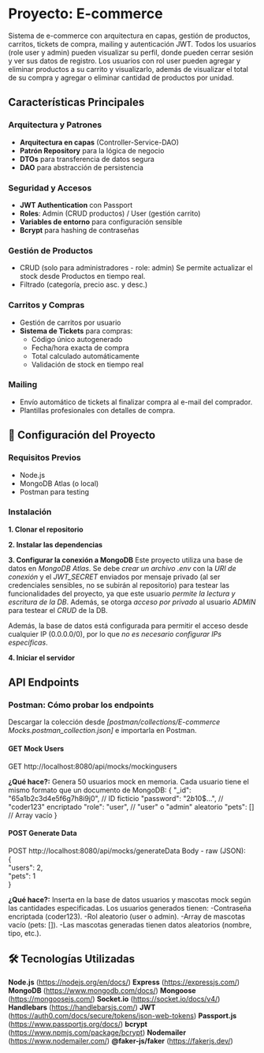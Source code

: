 # Proyecto: E-commerce
Sistema de e-commerce con arquitectura en capas, gestión de productos, carritos, tickets de compra, mailing y autenticación JWT. Todos los usuarios (role user y admin) pueden visualizar su perfil, donde pueden cerrar sesión y ver sus datos de registro. Los usuarios con rol user pueden agregar y eliminar productos a su carrito y visualizarlo, además de visualizar el total de su compra y agregar o eliminar cantidad de productos por unidad.

## Características Principales

### Arquitectura y Patrones
- **Arquitectura en capas** (Controller-Service-DAO)
- **Patrón Repository** para la lógica de negocio
- **DTOs** para transferencia de datos segura
- **DAO** para abstracción de persistencia

### Seguridad y Accesos
- **JWT Authentication** con Passport
- **Roles**: Admin (CRUD productos) / User (gestión carrito)
- **Variables de entorno** para configuración sensible
- **Bcrypt** para hashing de contraseñas

### Gestión de Productos
- CRUD (solo para administradores - role: admin) Se permite actualizar el stock desde Productos en tiempo real.
- Filtrado (categoría, precio asc. y desc.)

### Carritos y Compras
- Gestión de carritos por usuario
- **Sistema de Tickets** para compras:
  - Código único autogenerado
  - Fecha/hora exacta de compra
  - Total calculado automáticamente
  - Validación de stock en tiempo real


### Mailing
- Envío automático de tickets al finalizar compra al e-mail del comprador.
- Plantillas profesionales con detalles de compra.

## 🔧 Configuración del Proyecto

### Requisitos Previos
- Node.js
- MongoDB Atlas (o local)
- Postman para testing

### Instalación

**1. Clonar el repositorio**

**2. Instalar las dependencias**

**3. Configurar la conexión a MongoDB**
Este proyecto utiliza una base de datos en *MongoDB Atlas*.
Se debe *crear un archivo .env* con la *URI de conexión* y el *JWT_SECRET* enviados por mensaje privado (al ser credenciales sensibles, no se subirán al repositorio) para testear las funcionalidades del proyecto, ya que este usuario *permite la lectura y escritura de la DB*.
Además, se otorga *acceso por privado* al usuario *ADMIN* para testear el *CRUD* de la DB.

Además, la base de datos está configurada para permitir el acceso desde cualquier IP (0.0.0.0/0), por lo que *no es necesario configurar IPs específicas*.

**4. Iniciar el servidor**

## API Endpoints  

### Postman: Cómo probar los endpoints
Descargar la colección desde *[postman/collections/E-commerce Mocks.postman_collection.json]* e importarla en Postman.

#### GET Mock Users
GET http://localhost:8080/api/mocks/mockingusers

**¿Qué hace?:**
Genera 50 usuarios mock en memoria.
Cada usuario tiene el mismo formato que un documento de MongoDB:
{
  "_id": "65a1b2c3d4e5f6g7h8i9j0",  // ID ficticio
  "password": "$2b$10$...",         // "coder123" encriptado
  "role": "user",                   // "user" o "admin" aleatorio
  "pets": []                        // Array vacío
}

#### POST Generate Data
POST http://localhost:8080/api/mocks/generateData
Body - raw (JSON):  
{  
  "users": 2,  
  "pets": 1  
}

**¿Qué hace?:**
Inserta en la base de datos usuarios y mascotas mock según las cantidades especificadas.
Los usuarios generados tienen:
-Contraseña encriptada (coder123).
-Rol aleatorio (user o admin).
-Array de mascotas vacío (pets: []).
-Las mascotas generadas tienen datos aleatorios (nombre, tipo, etc.).


## 🛠 Tecnologías Utilizadas

**Node.js** (https://nodejs.org/en/docs/) 
**Express** (https://expressjs.com/)
**MongoDB** (https://www.mongodb.com/docs/)
**Mongoose** (https://mongoosejs.com/)
**Socket.io** (https://socket.io/docs/v4/)
**Handlebars** (https://handlebarsjs.com/)
**JWT** (https://auth0.com/docs/secure/tokens/json-web-tokens)
**Passport.js** (https://www.passportjs.org/docs/)
**bcrypt** (https://www.npmjs.com/package/bcrypt)
**Nodemailer** (https://www.nodemailer.com/)
**@faker-js/faker** (https://fakerjs.dev/)